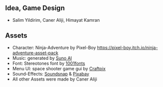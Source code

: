 ## Idea, Game Design ##
- Salim Yildirim, Caner Aliji, Himayat Kamran

## Assets ##
- Character: Ninja-Adventure by Pixel-Boy https://pixel-boy.itch.io/ninja-adventure-asset-pack
- Music: generated by [Suno AI](https://www.suno.ai)
- Font: Stereotones font by [1001fonts](https://www.1001fonts.com)
- Menu UI: space shooter game gui by [Craftpix](https://www.craftpix.net)
- Sound-Effects: [Soundsnap](https://www.soundsnap.com) & [Pixabay](https://www.pixabay.com)
- All other Assets were made by Caner Aliji
